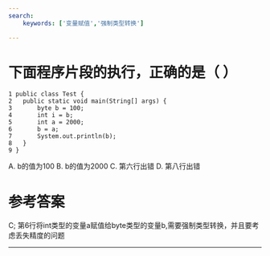 ```yaml
---
search:
    keywords: ['变量赋值','强制类型转换']

---
```



# 下面程序片段的执行，正确的是（ ）

```
1 public class Test {
2	public static void main(String[] args) {
3		byte b = 100;
4		int i = b;
5		int a = 2000;
6		b = a;
7		System.out.println(b);
8	}
9 }
```
A. b的值为100
B. b的值为2000
C. 第六行出错
D. 第八行出错

# 参考答案

C;
第6行将int类型的变量a赋值给byte类型的变量b,需要强制类型转换，并且要考虑丢失精度的问题

---